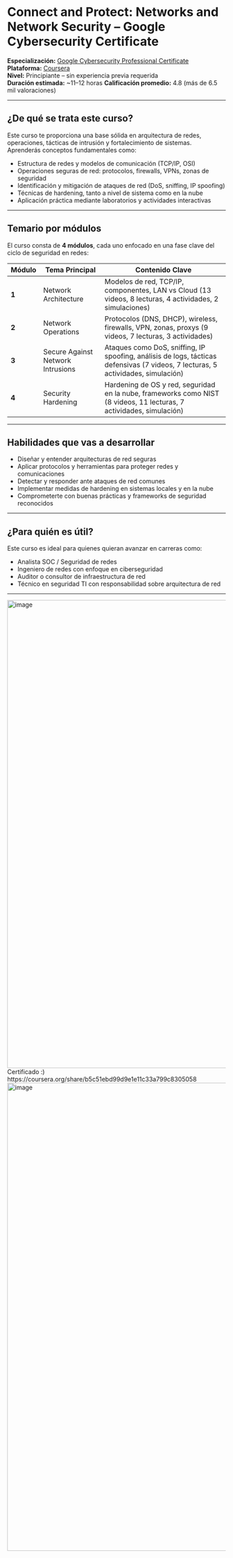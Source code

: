 
# ​ Connect and Protect: Networks and Network Security – Google Cybersecurity Certificate

**Especialización:** [Google Cybersecurity Professional Certificate](https://www.coursera.org/programs/google-cybersecurity)  
**Plataforma:** [Coursera](https://www.coursera.org/learn/networks-and-network-security)  
**Nivel:** Principiante – sin experiencia previa requerida  
**Duración estimada:** ~11–12 horas 
**Calificación promedio:** 4.8 (más de 6.5 mil valoraciones)   

---

##  ¿De qué se trata este curso?

Este curso te proporciona una base sólida en arquitectura de redes, operaciones, tácticas de intrusión y fortalecimiento de sistemas. Aprenderás conceptos fundamentales como:

- Estructura de redes y modelos de comunicación (TCP/IP, OSI)  
- Operaciones seguras de red: protocolos, firewalls, VPNs, zonas de seguridad  
- Identificación y mitigación de ataques de red (DoS, sniffing, IP spoofing)  
- Técnicas de hardening, tanto a nivel de sistema como en la nube  
- Aplicación práctica mediante laboratorios y actividades interactivas 
---

##  Temario por módulos

El curso consta de **4 módulos**, cada uno enfocado en una fase clave del ciclo de seguridad en redes:

| Módulo | Tema Principal | Contenido Clave |
|--------|----------------|------------------|
| **1**  | Network Architecture | Modelos de red, TCP/IP, componentes, LAN vs Cloud (13 videos, 8 lecturas, 4 actividades, 2 simulaciones) 
| **2**  | Network Operations | Protocolos (DNS, DHCP), wireless, firewalls, VPN, zonas, proxys (9 videos, 7 lecturas, 3 actividades) 
| **3**  | Secure Against Network Intrusions | Ataques como DoS, sniffing, IP spoofing, análisis de logs, tácticas defensivas (7 videos, 7 lecturas, 5 actividades, simulación) 
| **4**  | Security Hardening | Hardening de OS y red, seguridad en la nube, frameworks como NIST (8 videos, 11 lecturas, 7 actividades, simulación) 

---

##  Habilidades que vas a desarrollar

- Diseñar y entender arquitecturas de red seguras  
- Aplicar protocolos y herramientas para proteger redes y comunicaciones  
- Detectar y responder ante ataques de red comunes  
- Implementar medidas de hardening en sistemas locales y en la nube  
- Comprometerte con buenas prácticas y frameworks de seguridad reconocidos  


---

##  ¿Para quién es útil?

Este curso es ideal para quienes quieran avanzar en carreras como:

- Analista SOC / Seguridad de redes  
- Ingeniero de redes con enfoque en ciberseguridad  
- Auditor o consultor de infraestructura de red  
- Técnico en seguridad TI con responsabilidad sobre arquitectura de red  

---
<img width="1920" height="1080" alt="image" src="https://github.com/user-attachments/assets/f9545b11-80a1-4ec1-a5e6-f6c95e8eb712" />
Certificado :)
https://coursera.org/share/b5c51ebd99d9e1e11c33a799c8305058

<img width="1920" height="1080" alt="image" src="https://github.com/user-attachments/assets/371b2949-b567-4360-a9c2-62790743c68b" />


